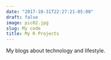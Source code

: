 ```yaml
---
date: "2017-10-31T22:27:21-05:00"
draft: false
image: pic02.jpg
slug: My code
title: My R Projects
---
```


My blogs about technology and lifestyle.